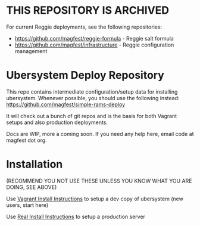 # THIS REPOSITORY IS ARCHIVED

For current Reggie deployments, see the following repositories:
- https://github.com/magfest/reggie-formula - Reggie salt formula
- https://github.com/magfest/infrastructure - Reggie configuration management

Ubersystem Deploy Repository
============================

This repo contains intermediate configuration/setup data for installing ubersystem.  Whenever possible, you should use the following instead: https://github.com/magfest/simple-rams-deploy

It will check out a bunch of git repos and is the basis for both Vagrant setups and also production deployments.

Docs are WIP, more a coming soon. If you need any help here, email code at magfest dot org.

Installation
=============

(RECOMMEND YOU NOT USE THESE UNLESS YOU KNOW WHAT YOU ARE DOING, SEE ABOVE)

Use [Vagrant Install Instructions](INSTALL-vagrant.md) to setup a dev copy of ubersystem (new users, start here)

Use [Real Install Instructions](INSTALL-realserver.md) to setup a production server
